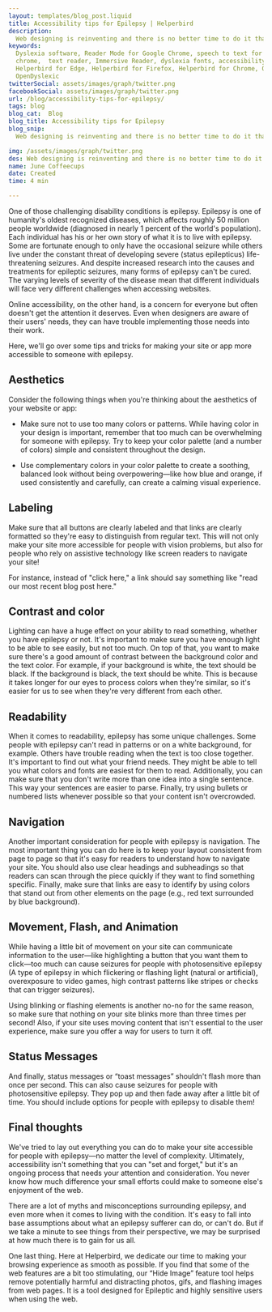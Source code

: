 ```yaml
---
layout: templates/blog_post.liquid
title: Accessibility tips for Epilepsy | Helperbird
description:
  Web designing is reinventing and there is no better time to do it than now. Having a great and accessible friendly website will not only help people browse with ease but gives the opportunity to people with disabilities to use them more conveniently and enjoyably.
keywords:
  Dyslexia software, Reader Mode for Google Chrome, speech to text for chrome, Text to speech for
  chrome,  text reader, Immersive Reader, dyslexia fonts, accessibility software, dyslexia software,
  Helperbird for Edge, Helperbird for Firefox, Helperbird for Chrome, Opendyslexic for Chrome,
  OpenDyslexic
twitterSocial: assets/images/graph/twitter.png
facebookSocial: assets/images/graph/twitter.png
url: /blog/accessibility-tips-for-epilepsy/
tags: blog
blog_cat:  Blog
blog_title: Accessibility tips for Epilepsy
blog_snip:
  Web designing is reinventing and there is no better time to do it than now. Having a great and accessible friendly website will not only help people browse with ease but gives the opportunity to people with disabilities to use them more conveniently and enjoyably.

img: /assets/images/graph/twitter.png
des: Web designing is reinventing and there is no better time to do it than now. Having a great and accessible friendly website will not only help people browse with ease but gives the opportunity to people with disabilities to use them more conveniently and enjoyably.
name: June Coffeecups
date: Created
time: 4 min

---
```


 
One of those challenging disability conditions is epilepsy. Epilepsy is one of humanity's oldest recognized diseases, which affects roughly 50 million people worldwide (diagnosed in nearly 1 percent of the world's population). Each individual has his or her own story of what it is to live with epilepsy. Some are fortunate enough to only have the occasional seizure while others live under the constant threat of developing severe (status epilepticus) life-threatening seizures. 
And despite increased research into the causes and treatments for epileptic seizures, many forms of epilepsy can't be cured. The varying levels of severity of the disease mean that different individuals will face very different challenges when accessing websites.
 
Online accessibility, on the other hand, is a concern for everyone but often doesn't get the attention it deserves. Even when designers are aware of their users' needs, they can have trouble implementing those needs into their work.
 
Here, we'll go over some tips and tricks for making your site or app more accessible to someone with epilepsy.
 
## Aesthetics
 
Consider the following things when you're thinking about the aesthetics of your website or app:
 
- Make sure not to use too many colors or patterns. While having color in your design is important, remember that too much can be overwhelming for someone with epilepsy. Try to keep your color palette (and a number of colors) simple and consistent throughout the design.
 
- Use complementary colors in your color palette to create a soothing, balanced look without being overpowering—like how blue and orange, if used consistently and carefully, can create a calming visual experience.
 

## Labeling
 
Make sure that all buttons are clearly labeled and that links are clearly formatted so they're easy to distinguish from regular text. This will not only make your site more accessible for people with vision problems, but also for people who rely on assistive technology like screen readers to navigate your site!
 
For instance, instead of "click here," a link should say something like "read our most recent blog post here."
 

## Contrast and color
 
Lighting can have a huge effect on your ability to read something, whether you have epilepsy or not. It's important to make sure you have enough light to be able to see easily, but not too much. On top of that, you want to make sure there's a good amount of contrast between the background color and the text color. For example, if your background is white, the text should be black. If the background is black, the text should be white. This is because it takes longer for our eyes to process colors when they're similar, so it's easier for us to see when they're very different from each other. 
 

## Readability
 
When it comes to readability, epilepsy has some unique challenges. Some people with epilepsy can't read in patterns or on a white background, for example. Others have trouble reading when the text is too close together. It's important to find out what your friend needs. They might be able to tell you what colors and fonts are easiest for them to read. Additionally, you can make sure that you don't write more than one idea into a single sentence. This way your sentences are easier to parse. Finally, try using bullets or numbered lists whenever possible so that your content isn't overcrowded.
 
## Navigation
 
Another important consideration for people with epilepsy is navigation. The most important thing you can do here is to keep your layout consistent from page to page so that it's easy for readers to understand how to navigate your site. You should also use clear headings and subheadings so that readers can scan through the piece quickly if they want to find something specific. Finally, make sure that links are easy to identify by using colors that stand out from other elements on the page (e.g., red text surrounded by blue background).
 
## Movement, Flash, and Animation
 
While having a little bit of movement on your site can communicate information to the user—like highlighting a button that you want them to click—too much can cause seizures for people with photosensitive epilepsy (A type of epilepsy in which flickering or flashing light (natural or artificial), overexposure to video games, high contrast patterns like stripes or checks that can trigger seizures). 
 
Using blinking or flashing elements is another no-no for the same reason, so make sure that nothing on your site blinks more than three times per second! Also, if your site uses moving content that isn't essential to the user experience, make sure you offer a way for users to turn it off. 
 

## Status Messages
 
And finally, status messages or “toast messages” shouldn't flash more than once per second. This can also cause seizures for people with photosensitive epilepsy. They pop up and then fade away after a little bit of time. You should include options for people with epilepsy to disable them!
 

## Final thoughts
 
We've tried to lay out everything you can do to make your site accessible for people with epilepsy—no matter the level of complexity. Ultimately, accessibility isn't something that you can "set and forget," but it's an ongoing process that needs your attention and consideration. You never know how much difference your small efforts could make to someone else's enjoyment of the web.
 
There are a lot of myths and misconceptions surrounding epilepsy, and even more when it comes to living with the condition. It's easy to fall into base assumptions about what an epilepsy sufferer can do, or can't do. But if we take a minute to see things from their perspective, we may be surprised at how much there is to gain for us all.



One last thing. Here at Helperbird, we dedicate our time to making your browsing experience as smooth as possible. If you find that some of the web features are a bit too stimulating, our “Hide Image” feature tool helps remove potentially harmful and distracting photos, gifs, and flashing images from web pages. It is a tool designed for Epileptic and highly sensitive users when using the web. 